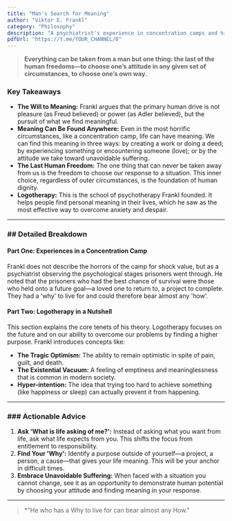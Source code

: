 ```yaml
---
title: "Man's Search for Meaning"
author: "Viktor E. Frankl"
category: "Philosophy"
description: "A psychiatrist's experience in concentration camps and his theory of Logotherapy."
pdfUrl: "https://t.me/YOUR_CHANNEL/0"
---
```

> **Everything can be taken from a man but one thing: the last of the human freedoms—to choose one’s attitude in any given set of circumstances, to choose one’s own way.**

### Key Takeaways

-   **The Will to Meaning:** Frankl argues that the primary human drive is not pleasure (as Freud believed) or power (as Adler believed), but the pursuit of what we find meaningful.
-   **Meaning Can Be Found Anywhere:** Even in the most horrific circumstances, like a concentration camp, life can have meaning. We can find this meaning in three ways: by creating a work or doing a deed; by experiencing something or encountering someone (love); or by the attitude we take toward unavoidable suffering.
-   **The Last Human Freedom:** The one thing that can never be taken away from us is the freedom to choose our response to a situation. This inner choice, regardless of outer circumstances, is the foundation of human dignity.
-   **Logotherapy:** This is the school of psychotherapy Frankl founded. It helps people find personal meaning in their lives, which he saw as the most effective way to overcome anxiety and despair.

---

### ## Detailed Breakdown

#### Part One: Experiences in a Concentration Camp
Frankl does not describe the horrors of the camp for shock value, but as a psychiatrist observing the psychological stages prisoners went through. He noted that the prisoners who had the best chance of survival were those who held onto a future goal—a loved one to return to, a project to complete. They had a 'why' to live for and could therefore bear almost any 'how'.

#### Part Two: Logotherapy in a Nutshell
This section explains the core tenets of his theory. Logotherapy focuses on the future and on our ability to overcome our problems by finding a higher purpose. Frankl introduces concepts like:
-   **The Tragic Optimism:** The ability to remain optimistic in spite of pain, guilt, and death.
-   **The Existential Vacuum:** A feeling of emptiness and meaninglessness that is common in modern society.
-   **Hyper-intention:** The idea that trying too hard to achieve something (like happiness or sleep) can actually prevent it from happening.

---

### ### Actionable Advice

1.  **Ask 'What is life asking of me?':** Instead of asking what you want from life, ask what life expects from you. This shifts the focus from entitlement to responsibility.
2.  **Find Your 'Why':** Identify a purpose outside of yourself—a project, a person, a cause—that gives your life meaning. This will be your anchor in difficult times.
3.  **Embrace Unavoidable Suffering:** When faced with a situation you cannot change, see it as an opportunity to demonstrate human potential by choosing your attitude and finding meaning in your response.

---

> *"He who has a Why to live for can bear almost any How."
